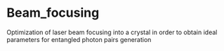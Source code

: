 # Beam_focusing
Optimization of laser beam focusing into a crystal in order to obtain ideal parameters for entangled photon pairs generation 

